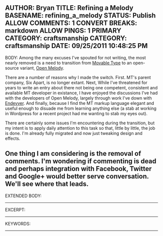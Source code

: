 AUTHOR: Bryan
TITLE: Refining a Melody
BASENAME: refining_a_melody
STATUS: Publish
ALLOW COMMENTS: 1
CONVERT BREAKS: markdown
ALLOW PINGS: 1
PRIMARY CATEGORY: craftsmanship
CATEGORY: craftsmanship
DATE: 09/25/2011 10:48:25 PM
-----
BODY:
Among the many excuses I've spouted for not writing, the most nearly removed is a need to transition from [Movable Type](http://www.movabletype.com) to an open-source variant, [Open Melody](http://www.openmelody.org). 

There are a number of reasons why I made the switch. First. MT's parent company, Six Apart, is no longer extant. Next, While I've threatened for years to write an entry about there not being one competent, consistent and available MT developer in existance, I have enjoyed the discussions I've had with the developers of Open Melody, largely through work I've down with [Endevver](http://www.endevver.com). And finally, because I find the MT markup language elegant and useful enough to disuade me from learning anything else (a stab at working in Wordpress for a recent project had me wanting to stab my eyes out).

There are certainly some issues I'm encountering during the transition, but my intent is to apply daily attention to this task so that, little by little, the job is done.  I'm already fully migrated and now just tweaking design and effects.

One thing I am considering is the removal of comments. I'm wondering if commenting is dead and perhaps integration with Facebook, Twitter and Google+ would better serve conversation. We'll see where that leads.
-----
EXTENDED BODY:

-----
EXCERPT:

-----
KEYWORDS:

-----


